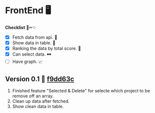 # FrontEnd 🖥

**Checklist** 📃✏✨
- [x] Fetch data from api. 🔑
- [x] Show data in table. 📑
- [x] Ranking the data by total score. 🥇
- [x] Can select data. 🕶
- [ ] Have graph. 📈

## Version 0.1 🎇 [f9dd63c](https://github.com/953327-Project/FrontEnd/commit/f9dd63c972b15006dddc18be3aefac39dbff81d1)
1. Finished feature "Selected & Delete" for selecte which project to be remove off an array.
2. Clean up data after fetched.
3. Show clean data in table.
